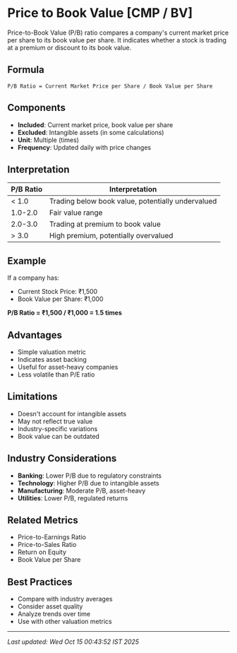 # Price to Book Value [CMP / BV]


Price-to-Book Value (P/B) ratio compares a company's current market price per share to its book value per share. It indicates whether a stock is trading at a premium or discount to its book value.

## Formula
```text
P/B Ratio = Current Market Price per Share / Book Value per Share
```

## Components
- **Included**: Current market price, book value per share
- **Excluded**: Intangible assets (in some calculations)
- **Unit**: Multiple (times)
- **Frequency**: Updated daily with price changes

## Interpretation
| P/B Ratio | Interpretation |
|-----------|----------------|
| < 1.0 | Trading below book value, potentially undervalued |
| 1.0-2.0 | Fair value range |
| 2.0-3.0 | Trading at premium to book value |
| > 3.0 | High premium, potentially overvalued |

## Example
If a company has:
- Current Stock Price: ₹1,500
- Book Value per Share: ₹1,000

**P/B Ratio = ₹1,500 / ₹1,000 = 1.5 times**

## Advantages
- Simple valuation metric
- Indicates asset backing
- Useful for asset-heavy companies
- Less volatile than P/E ratio

## Limitations
- Doesn't account for intangible assets
- May not reflect true value
- Industry-specific variations
- Book value can be outdated

## Industry Considerations
- **Banking**: Lower P/B due to regulatory constraints
- **Technology**: Higher P/B due to intangible assets
- **Manufacturing**: Moderate P/B, asset-heavy
- **Utilities**: Lower P/B, regulated returns

## Related Metrics
- Price-to-Earnings Ratio
- Price-to-Sales Ratio
- Return on Equity
- Book Value per Share

## Best Practices
- Compare with industry averages
- Consider asset quality
- Analyze trends over time
- Use with other valuation metrics

---
*Last updated: Wed Oct 15 00:43:52 IST 2025*
